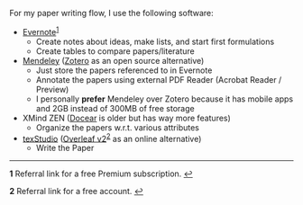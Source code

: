 For my paper writing flow, I use the following software:

* [Evernote](https://www.evernote.com/referral/Registration.action?sig=9cc3cab089a9f3f568386d206d09bb2a66a00f455146fb1145ce9efc27a12cb3&uid=176246923)<sup id="a1">[1](#b1)</sup>
  * Create notes about ideas, make lists, and start first formulations
  * Create tables to compare papers/literature
* [Mendeley](https://www.mendeley.com/) ([Zotero](https://www.zotero.org) as an open source alternative)
  * Just store the papers referenced to in Evernote
  * Annotate the papers using external PDF Reader (Acrobat Reader / Preview)
  * I personally **prefer** Mendeley over Zotero because it has mobile apps and 2GB instead of 300MB of free storage
* XMind ZEN ([Docear](http://www.docear.org) is older but has way more features)
  * Organize the papers w.r.t. various attributes
* [texStudio](https://www.texstudio.org) ([Overleaf v2](https://www.overleaf.com?r=a5d42ee0&rm=d&rs=b)<sup id="a2">[2](#b2)</sup> as an online alternative)
  * Write the Paper


***

<b id="b1">1</b> Referral link for a free Premium subscription. [↩](#a1)

<b id="b2">2</b> Referral link for a free account. [↩](#a2)
